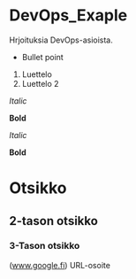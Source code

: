 # DevOps_Exaple
Hrjoituksia DevOps-asioista.
* Bullet point
1. Luettelo
2. Luettelo 2

_Italic_

__Bold__

*Italic*

**Bold**

# Otsikko
## 2-tason otsikko
### 3-Tason otsikko
(www.google.fi) URL-osoite
